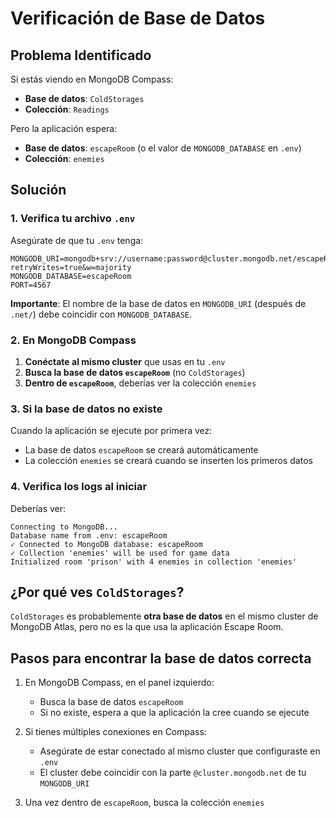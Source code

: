 # Verificación de Base de Datos

## Problema Identificado

Si estás viendo en MongoDB Compass:
- **Base de datos**: `ColdStorages`
- **Colección**: `Readings`

Pero la aplicación espera:
- **Base de datos**: `escapeRoom` (o el valor de `MONGODB_DATABASE` en `.env`)
- **Colección**: `enemies`

## Solución

### 1. Verifica tu archivo `.env`

Asegúrate de que tu `.env` tenga:

```env
MONGODB_URI=mongodb+srv://username:password@cluster.mongodb.net/escapeRoom?retryWrites=true&w=majority
MONGODB_DATABASE=escapeRoom
PORT=4567
```

**Importante**: El nombre de la base de datos en `MONGODB_URI` (después de `.net/`) debe coincidir con `MONGODB_DATABASE`.

### 2. En MongoDB Compass

1. **Conéctate al mismo cluster** que usas en tu `.env`
2. **Busca la base de datos `escapeRoom`** (no `ColdStorages`)
3. **Dentro de `escapeRoom`**, deberías ver la colección `enemies`

### 3. Si la base de datos no existe

Cuando la aplicación se ejecute por primera vez:
- La base de datos `escapeRoom` se creará automáticamente
- La colección `enemies` se creará cuando se inserten los primeros datos

### 4. Verifica los logs al iniciar

Deberías ver:
```
Connecting to MongoDB...
Database name from .env: escapeRoom
✓ Connected to MongoDB database: escapeRoom
✓ Collection 'enemies' will be used for game data
Initialized room 'prison' with 4 enemies in collection 'enemies'
```

## ¿Por qué ves `ColdStorages`?

`ColdStorages` es probablemente **otra base de datos** en el mismo cluster de MongoDB Atlas, pero no es la que usa la aplicación Escape Room.

## Pasos para encontrar la base de datos correcta

1. En MongoDB Compass, en el panel izquierdo:
   - Busca la base de datos `escapeRoom`
   - Si no existe, espera a que la aplicación la cree cuando se ejecute

2. Si tienes múltiples conexiones en Compass:
   - Asegúrate de estar conectado al mismo cluster que configuraste en `.env`
   - El cluster debe coincidir con la parte `@cluster.mongodb.net` de tu `MONGODB_URI`

3. Una vez dentro de `escapeRoom`, busca la colección `enemies`

